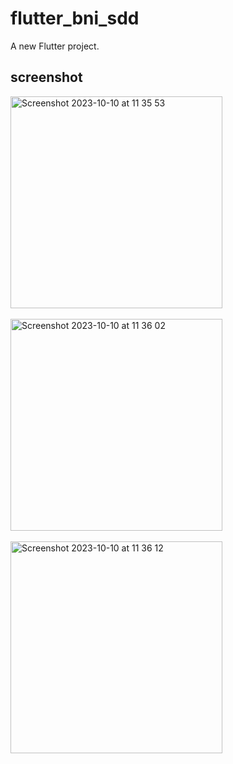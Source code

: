 # flutter_bni_sdd

A new Flutter project.

## screenshot

<img width="339" alt="Screenshot 2023-10-10 at 11 35 53" src="https://github.com/fahronona/SDD-BNI-TES/assets/43464944/c1dd9e13-dd14-48e4-8237-f3fcd55aecce">
<br><br>
<img width="339" alt="Screenshot 2023-10-10 at 11 36 02" src="https://github.com/fahronona/SDD-BNI-TES/assets/43464944/be8d6bab-9a62-4a53-a692-a566aa05ed8b">
<br><br>
<img width="339" alt="Screenshot 2023-10-10 at 11 36 12" src="https://github.com/fahronona/SDD-BNI-TES/assets/43464944/c66d504f-175c-4dbb-a742-34d61abd70c3">



